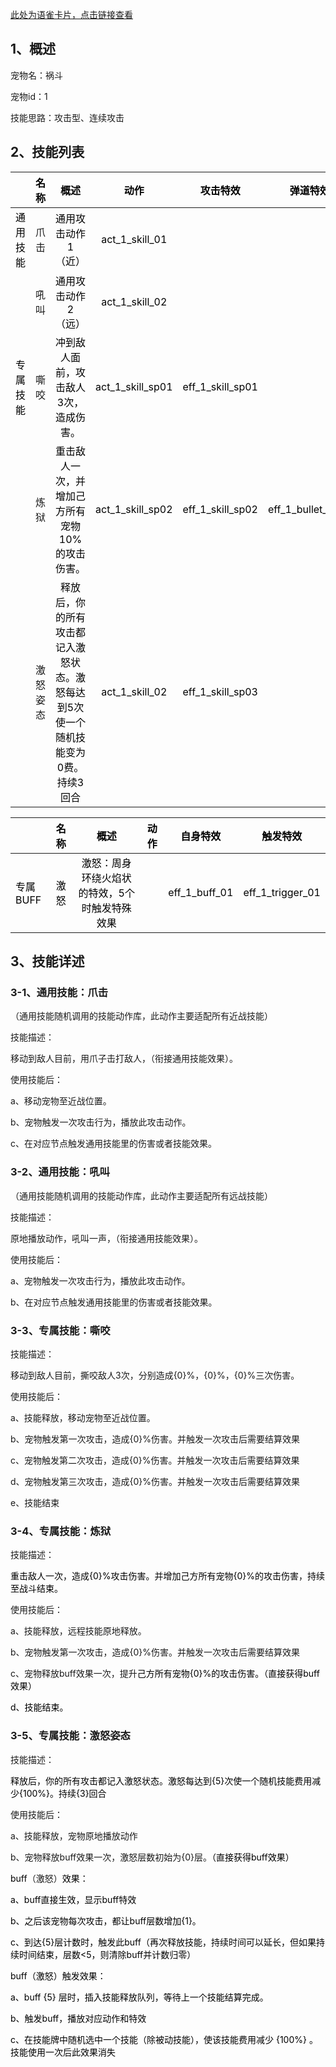 [此处为语雀卡片，点击链接查看](https://www.yuque.com/cod5mf/iwqppn/tcgoofe9hx1ov9z8#FReK8)



## 1、概述
宠物名：祸斗

宠物id：1

技能思路：攻击型、连续攻击





## 2、技能列表
| | <font style="color:black;">名称</font> | <font style="color:black;">概述</font> | <font style="color:black;">动作</font> | <font style="color:black;">攻击特效</font> | <font style="color:black;">弹道特效</font> | <font style="color:black;">受击特效</font> |
| --- | :---: | :---: | :---: | :---: | :---: | :---: |
| <font style="color:black;">通用技能</font> | 爪击 | <font style="color:black;">通用攻击动作1（近）</font> | <font style="color:black;">act_1_skill_01</font> | | | |
| | 吼叫 | <font style="color:black;">通用攻击动作2（远）</font> | <font style="color:black;">act_1_skill_02</font> | | | |
| <font style="color:black;">专属技能</font> | 嘶咬 | <font style="color:black;">冲到敌人面前，攻击敌人3次，造成伤害。</font> | <font style="color:black;">act_1_skill_sp01</font> | <font style="color:black;">eff_1_skill_sp01</font> | | <font style="color:black;">eff_1_hit_sp01</font> |
| | 炼狱 | <font style="color:black;">重击敌人一次，并增加己方所有宠物10%的攻击伤害。</font> | <font style="color:black;">act_1_skill_sp02</font> | <font style="color:black;">eff_1_skill_sp02</font> | <font style="color:black;">eff_1_bullet_sp02</font> | <font style="color:black;">eff_1_hit_sp02</font> |
| | 激怒姿态 | <font style="color:black;">释放后，你的所有攻击都记入激怒状态。激怒每达到5次使一个随机技能变为0费。持续3回合</font> | <font style="color:black;">act_1_skill_02</font> | <font style="color:black;">eff_1_skill_sp03</font> | | |




| | <font style="color:black;">名称</font> | <font style="color:black;">概述</font> | <font style="color:black;">动作</font> | <font style="color:black;">自身特效</font> | <font style="color:black;">触发特效</font> |
| --- | :---: | :---: | :---: | :---: | :---: |
| <font style="color:black;">专属BUFF</font> | <font style="color:black;">激怒</font> | <font style="color:black;">激怒：周身环绕火焰状的特效，5个时触发特殊效果</font> | | <font style="color:black;">eff_1_buff_01</font> | <font style="color:black;">eff_1_trigger_01</font> |






## 3、技能详述
### 3-1、通用技能：爪击
（通用技能随机调用的技能动作库，此动作主要适配所有近战技能）



技能描述：

移动到敌人目前，用爪子击打敌人，（衔接通用技能效果）。



使用技能后：

a、移动宠物至近战位置。

b、宠物触发一次攻击行为，播放此攻击动作。

c、在对应节点触发通用技能里的伤害或者技能效果。



### 3-2、通用技能：吼叫
（通用技能随机调用的技能动作库，此动作主要适配所有远战技能）



技能描述：

原地播放动作，吼叫一声，（衔接通用技能效果）。



使用技能后：

a、宠物触发一次攻击行为，播放此攻击动作。

b、在对应节点触发通用技能里的伤害或者技能效果。



### 3-3、专属技能：嘶咬


技能描述：

移动到敌人目前，撕咬敌人3次，分别造成{0}%，{0}%，{0}%三次伤害。



使用技能后：

a、技能释放，移动宠物至近战位置。

b、宠物触发第一次攻击，造成{0}%伤害。并触发一次攻击后需要结算效果

c、宠物触发第二次攻击，造成{0}%伤害。并触发一次攻击后需要结算效果

d、宠物触发第三次攻击，造成{0}%伤害。并触发一次攻击后需要结算效果

e、技能结束



### 3-4、专属技能：炼狱


技能描述：

<font style="color:black;">重击敌人一次，造成{0}%攻击伤害。并增加己方所有宠物{0}%的攻击伤害，持续至战斗结束。</font>



使用技能后：

a、技能释放，远程技能原地释放。

b、宠物触发第一次攻击，造成{0}%伤害。并触发一次攻击后需要结算效果

c、宠物释放buff效果一次，提升<font style="color:black;">己方所有宠物{0}%的攻击伤害。（直接获得buff效果）</font>

<font style="color:black;">d、技能结束。</font>





### 3-5、专属技能：激怒姿态


技能描述：

<font style="color:black;">释放后，你的所有攻击都记入激怒状态。激怒每达到{5}次使一个随机技能费用减少{100%}。持续{3}回合</font>



使用技能后：

a、技能释放，宠物原地播放动作

b、宠物释放buff效果一次，激怒层数初始为{0}层。<font style="color:black;">（直接获得buff效果）</font>



<font style="color:black;">buff</font>（激怒）<font style="color:black;">效果：</font>

<font style="color:black;">a、buff直接生效，显示buff特效</font>

<font style="color:black;">b、之后该宠物每次攻击，都让buff层数增加{1}。</font>

<font style="color:black;">c、到达{5}层计数时，触发此buff（再次释放技能，持续时间可以延长，但如果持续时间结束，层数<5，则清除buff并计数归零）</font>

<font style="color:black;"></font>

<font style="color:black;">buff（激怒）触发效果：</font>

<font style="color:black;">a、buff {5} 层时，插入技能释放队列，等待上一个技能结算完成。</font>

<font style="color:black;">b、触发buff，播放对应动作和特效</font>

<font style="color:black;">c、在技能牌中随机选中一个技能（除被动技能），使该技能费用减少 {100%} 。技能使用一次后此效果消失</font>


